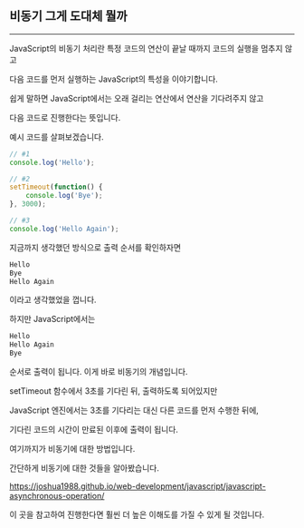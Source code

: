 ## 비동기 그게 도대체 뭘까

---

JavaScript의 비동기 처리란 특정 코드의 연산이 끝날 때까지 코드의 실행을 멈추지 않고

다음 코드를 먼저 실행하는 JavaScript의 특성을 이야기합니다.

쉽게 말하면 JavaScript에서는 오래 걸리는 연산에서 연산을 기다려주지 않고

다음 코드로 진행한다는 뜻입니다.

예시 코드를 살펴보겠습니다.

```JavaScript
// #1
console.log('Hello');

// #2
setTimeout(function() {
	console.log('Bye');
}, 3000);

// #3
console.log('Hello Again');
```

지금까지 생각했던 방식으로 출력 순서를 확인하자면

```zsh
Hello
Bye
Hello Again
```

이라고 생각했었을 껍니다.

하지만 JavaScript에서는

```zsh
Hello
Hello Again
Bye
```

순서로 출력이 됩니다. 이게 바로 비동기의 개념입니다.

setTimeout 함수에서 3초를 기다린 뒤, 출력하도록 되어있지만

JavaScript 엔진에서는 3초를 기다리는 대신 다른 코드를 먼저 수행한 뒤에,

기다린 코드의 시간이 만료된 이후에 출력이 됩니다.

여기까지가 비동기에 대한 방법입니다.

간단하게 비동기에 대한 것들을 알아봤습니다.

<https://joshua1988.github.io/web-development/javascript/javascript-asynchronous-operation/>

이 곳을 참고하여 진행한다면 훨씬 더 높은 이해도를 가질 수 있게 될 것입니다.
